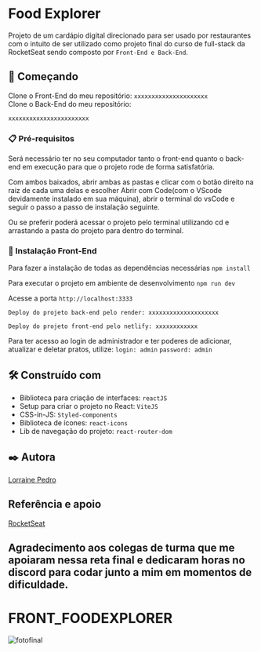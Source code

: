# Food Explorer

Projeto de um cardápio digital direcionado para ser usado por restaurantes com o intuito de ser utilizado como projeto final do curso de full-stack da RocketSeat sendo composto por `Front-End e Back-End`.

## 🚀 Começando

Clone o Front-End do meu repositório:
`xxxxxxxxxxxxxxxxxxxxx`
<br>
Clone o Back-End do meu repositório:<br>

`xxxxxxxxxxxxxxxxxxxxxxx`

### 📋 Pré-requisitos

Será necessário ter no seu computador tanto o front-end quanto o back-end em execução para que o projeto rode de forma satisfatória.

Com ambos baixados, abrir ambas as pastas e clicar com o botão direito na raiz de cada uma delas e escolher
Abrir com Code(com o VScode devidamente instalado em sua máquina), abrir o terminal do vsCode e seguir o passo a passo de instalação seguinte.

Ou se preferir poderá acessar o projeto pelo terminal utilizando cd e arrastando a pasta do projeto para dentro do terminal.

### 🔧 Instalação Front-End

Para fazer a instalação de todas as dependências necessárias
`npm install`

Para executar o projeto em ambiente de desenvolvimento
`npm run dev`

Acesse a porta `http://localhost:3333`

`Deploy do projeto back-end pelo render: xxxxxxxxxxxxxxxxxxxx`
<br>

`Deploy do projeto front-end pelo netlify: xxxxxxxxxxxx`

Para ter acesso ao login de administrador e ter poderes de adicionar, atualizar e deletar pratos, utilize:
`login: admin`
`password: admin`

## 🛠️ Construído com

- Biblioteca para criação de interfaces: `reactJS`
- Setup para criar o projeto no React: `ViteJS`
- CSS-in-JS: `Styled-components`
- Biblioteca de ícones: `react-icons`
- Lib de navegação do projeto: `react-router-dom`

## ✒️ Autora

[Lorraine Pedro](https://github.com/linkParaPerfil)

## Referência e apoio

[RocketSeat](https://www.rocketseat.com.br/)

## Agradecimento aos colegas de turma que me apoiaram nessa reta final e dedicaram horas no discord para codar junto a mim em momentos de dificuldade.

# FRONT_FOODEXPLORER

![fotofinal](https://github.com/LorrainePedro/FRONT_FOODEXPLORER/assets/139295395/70ab0557-6b6e-40d2-9224-ebaaac5e78a6)
